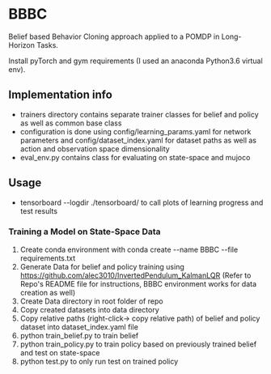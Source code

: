 # BBBC
Belief based Behavior Cloning approach applied to a POMDP in Long-Horizon Tasks.

Install pyTorch and gym requirements (I used an anaconda Python3.6 virtual env).
## Implementation info

 - trainers directory contains separate trainer classes for belief and policy as well as common base class
 - configuration is done using config/learning_params.yaml for network parameters and config/dataset_index.yaml for dataset paths as well as action and observation space dimensionality
 - eval_env.py contains class for evaluating on state-space and mujoco

## Usage

 - tensorboard --logdir ./tensorboard/ to call plots of learning progress and test results

### Training a Model on State-Space Data

1. Create conda environment with conda create --name BBBC --file requirements.txt
2. Generate Data for belief and policy training using https://github.com/alec3010/InvertedPendulum_KalmanLQR (Refer to Repo's README file for instructions, BBBC environment works for data creation as well)
3. Create Data directory in root folder of repo
4. Copy created datasets into data directory
5. Copy relative paths (right-click-> copy relative path) of belief and policy dataset into dataset_index.yaml file
6. python train_belief.py to train belief
7. python train_policy.py to train policy based on previously trained belief and test on state-space
8. python test.py to only run test on trained policy
